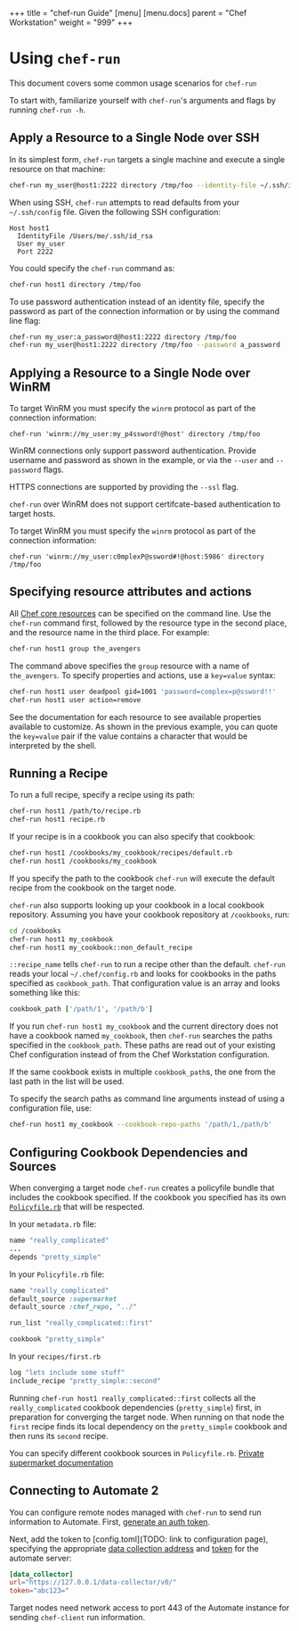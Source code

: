 +++
title = "chef-run Guide"
[menu]
  [menu.docs]
    parent = "Chef Workstation"
    weight = "999"
+++

# Using `chef-run`

This document covers some common usage scenarios for `chef-run`

To start with, familiarize yourself with `chef-run`'s arguments and flags
by running `chef-run -h`.

## Apply a Resource to a Single Node over SSH

In its simplest form, `chef-run` targets a single machine and execute a single
resource on that machine:

```bash
chef-run my_user@host1:2222 directory /tmp/foo --identity-file ~/.ssh/id_rsa
```

When using SSH, `chef-run` attempts to read defaults from your `~/.ssh/config`
file. Given the following SSH configuration:

```text
Host host1
  IdentityFile /Users/me/.ssh/id_rsa
  User my_user
  Port 2222
```

You could specify the `chef-run` command as:

```bash
chef-run host1 directory /tmp/foo
```

To use password authentication instead of an identity file, specify the
password as part of the connection information or by using the command line
flag:

```bash
chef-run my_user:a_password@host1:2222 directory /tmp/foo
chef-run my_user@host1:2222 directory /tmp/foo --password a_password
```

## Applying a Resource to a Single Node over WinRM

To target WinRM you must specify the `winrm` protocol as part of the connection
information:

```
chef-run 'winrm://my_user:my_p4ssword!@host' directory /tmp/foo
```

WinRM connections only support password authentication. Provide username and
password as shown in the example, or via the `--user` and `--password` flags.

HTTPS connections are supported by providing the `--ssl` flag.

`chef-run` over WinRM does not support certifcate-based authentication to
target hosts.

To target WinRM you must specify the `winrm` protocol as part of the connection information:

```shell
chef-run 'winrm://my_user:c0mplexP@ssword#!@host:5986' directory /tmp/foo
```

## Specifying resource attributes and actions

All [Chef core resources](https://docs.chef.io/resource_reference.html) can be
specified on the command line. Use the `chef-run` command first, followed by
the resource type in the second place, and the resource name in the third
place. For example:

```bash
chef-run host1 group the_avengers
```

The command above specifies the `group` resource with a name of `the_avengers`.
To specify properties and actions, use a `key=value` syntax:

```bash
chef-run host1 user deadpool gid=1001 'password=complex=p@ssword!!'
chef-run host1 user action=remove
```

See the documentation for each resource to see available properties available to
customize. As shown in the previous example, you can quote the `key=value` pair
if the value contains a character that would be interpreted by the shell.

## Running a Recipe

To run a full recipe, specify a recipe using its path:

```bash
chef-run host1 /path/to/recipe.rb
chef-run host1 recipe.rb
```

If your recipe is in a cookbook you can also specify that cookbook:

```bash
chef-run host1 /cookbooks/my_cookbook/recipes/default.rb
chef-run host1 /cookbooks/my_cookbook
```

If you specify the path to the cookbook `chef-run` will execute the default
recipe from the cookbook on the target node.

`chef-run` also supports looking up your cookbook in a local cookbook
repository. Assuming you have your cookbook repository at `/cookbooks`, run:

```bash
cd /cookbooks
chef-run host1 my_cookbook
chef-run host1 my_cookbook::non_default_recipe
```

`::recipe_name` tells `chef-run` to run a recipe other than the default.
`chef-run` reads your local `~/.chef/config.rb` and looks for cookbooks in the
paths specified as `cookbook_path`. That configuration value is an array and
looks something like this:

```ruby
cookbook_path ['/path/1', '/path/b']
```

If you run `chef-run host1 my_cookbook` and the current directory does not have
a cookbook named `my_cookbook`, then `chef-run` searches the paths specified in
the `cookbook_path`. These paths are read out of your existing Chef
configuration instead of from the Chef Workstation configuration.

If the same cookbook exists in multiple `cookbook_path`s, the one from the
last path in the list will be used.

To specify the search paths as command line arguments instead of using a
configuration file, use:

```bash
chef-run host1 my_cookbook --cookbook-repo-paths '/path/1,/path/b'
```

## Configuring Cookbook Dependencies and Sources

When converging a target node `chef-run` creates a policyfile bundle that
includes the cookbook specified. If the cookbook you specified has its own
[`Policyfile.rb`](https://docs.chef.io/config_rb_policyfile.html) that will be
respected.

In your `metadata.rb` file:

```ruby
name "really_complicated"
...
depends "pretty_simple"
```

In your `Policyfile.rb` file:

```ruby
name "really_complicated"
default_source :supermarket
default_source :chef_repo, "../"

run_list "really_complicated::first"

cookbook "pretty_simple"
```

In your `recipes/first.rb`

```ruby
log "lets include some stuff"
include_recipe "pretty_simple::second"
```

Running `chef-run host1 really_complicated::first` collects all the
`really_complicated` cookbook dependencies (`pretty_simple`) first, in
preparation for converging the target node. When running on that node the
`first` recipe finds its local dependency on the `pretty_simple` cookbook and
then runs its `second` recipe.

You can specify different cookbook sources in `Policyfile.rb`. [Private
supermarket documentation](https://docs.chef.io/config_rb_policyfile.html)

## Connecting to Automate 2

You can configure remote nodes managed with `chef-run` to send run
information to Automate. First, [generate an auth
token](https://automate.chef.io/docs/admin/#creating-a-standard-api-token).

Next, add the token to [config.toml](TODO: link to configuration page),
specifying the appropriate [data collection
address](https://automate.chef.io/docs/data-collection/) and
[token](https://automate.chef.io/docs/api-tokens/#creating-a-standard-api-token)
for the automate server:

```toml
[data_collector]
url="https://127.0.0.1/data-collector/v0/"
token="abc123="
```

Target nodes need network access to port 443 of the Automate instance for
sending `chef-client` run information.
